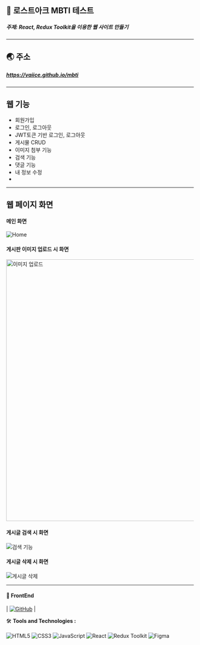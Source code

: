 ## 🎨 로스트아크 MBTI 테스트
##### 주제: React, Redux Toolkit을 이용한 웹 사이트 만들기

---

## 🌏 주소
##### <https://vaiice.github.io/mbti>

---

## 웹 기능
- 회원가입
- 로그인, 로그아웃
- JWT토큰 기반 로그인, 로그아웃
- 게시물 CRUD
- 이미지 첨부 기능
- 검색 기능
- 댓글 기능
- 내 정보 수정
- 
---

## 웹 페이지 화면
#### 메인 화면
![Home](https://github.com/VaIice/Capstone/assets/141003473/1ff68715-a7ac-4c61-9940-7034dc2d8e97)

#### 게시판 이미지 업로드 시 화면
<img width="701" alt="이미지 업로드" src="https://github.com/VaIice/Capstone/assets/141003473/cf488b25-70c0-446a-b631-9e53d3b4f489">

#### 게시글 검색 시 화면
![검색 기능](https://github.com/VaIice/Capstone/assets/141003473/b5a28746-9f82-4b3d-bc8e-b0af50d75cfe)

#### 게시글 삭제 시 화면
![게시글 삭제](https://github.com/VaIice/Capstone/assets/141003473/a55e52eb-0575-4404-9546-f3706192d256)

---

#### 🎨 FrontEnd
| [![GitHub](https://img.shields.io/badge/-GitHub-black?style=flat-square&logo=github)](https://github.com/VaIice) |

🛠️ **Tools and Technologies :** <br><br>
![HTML5](https://img.shields.io/badge/HTML5-%23E34F26.svg?&style=for-the-badge&logo=html5&logoColor=white)
![CSS3](https://img.shields.io/badge/-CSS3-1572B6?logo=css3&logoColor=white&style=for-the-badge)
![JavaScript](https://img.shields.io/badge/JavaScript-%23F7DF1E.svg?&style=for-the-badge&logo=javascript&logoColor=black)
![React](https://img.shields.io/badge/React-%2361DAFB.svg?&style=for-the-badge&logo=react&logoColor=white)
![Redux Toolkit](https://img.shields.io/badge/Redux_Toolkit-%23834383.svg?style=for-the-badge&logo=redux&logoColor=white)
![Figma](https://img.shields.io/badge/-Figma-F24E1E?logo=Figma&logoColor=white&style=for-the-badge)

